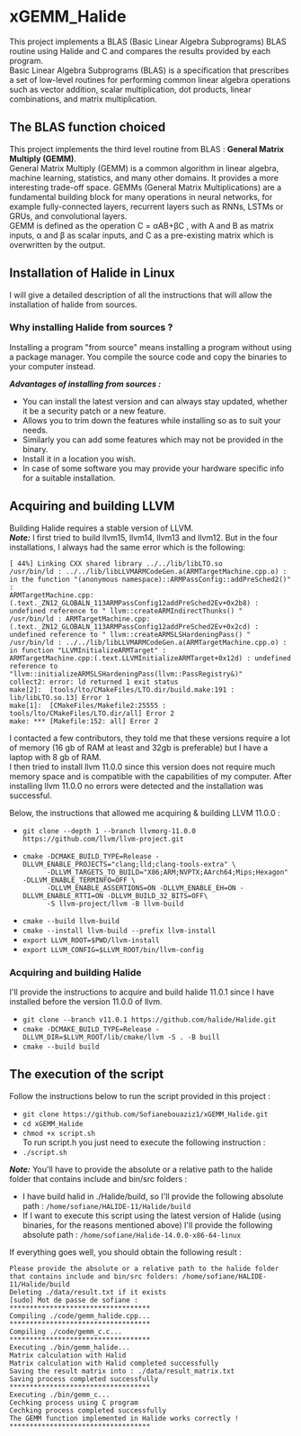 # xGEMM_Halide

This project implements a BLAS (Basic Linear Algebra Subprograms) BLAS routine using Halide and C and compares the results provided by each program.  
Basic Linear Algebra Subprograms (BLAS) is a specification that prescribes a set of low-level routines for performing common linear algebra operations such as vector addition, scalar multiplication, dot products, linear combinations, and matrix multiplication.

## The BLAS function choiced
This project implements the third level routine from BLAS : **General Matrix Multiply (GEMM)**.  
General Matrix Multiply (GEMM) is a common algorithm in linear algebra, machine learning, statistics, and many other domains. It provides a more interesting trade-off space. GEMMs (General Matrix Multiplications) are a fundamental building block for many operations in neural networks, for example fully-connected layers, recurrent layers such as RNNs, LSTMs or GRUs, and convolutional layers.  
GEMM is defined as the operation C = αAB+βC , with A and B as matrix inputs, α and β as scalar inputs, and C as a pre-existing matrix which is overwritten by the output.  

## Installation of Halide in Linux
I will give a detailed description of all the instructions that will allow the installation of halide from sources.  
### Why installing Halide from sources ?
Installing a program "from source" means installing a program without using a package manager. You compile the source code and copy the binaries to your computer instead. 

***Advantages of installing from sources :***
- You can install the latest version and can always stay updated, whether it be a security patch or a new feature.
- Allows you to trim down the features while installing so as to suit your needs.
- Similarly you can add some features which may not be provided in the binary.
- Install it in a location you wish.
- In case of some software you may provide your hardware specific info for a suitable installation.

## Acquiring and building LLVM 
Building Halide requires a stable version of LLVM.  
***Note:*** I first tried to build llvm15, llvm14, llvm13 and llvm12. But in the four installations, I always had the same error which is the following:
 ```
[ 44%] Linking CXX shared library ../../lib/libLTO.so
/usr/bin/ld : ../../lib/libLLVMARMCodeGen.a(ARMTargetMachine.cpp.o) : in the function "(anonymous namespace)::ARMPassConfig::addPreSched2()" :
ARMTargetMachine.cpp:(.text._ZN12_GLOBALN_113ARMPassConfig12addPreSched2Ev+0x2b8) : undefined reference to " llvm::createARMIndirectThunks() "
/usr/bin/ld : ARMTargetMachine.cpp:(.text._ZN12_GLOBALN_113ARMPassConfig12addPreSched2Ev+0x2cd) : undefined reference to " llvm::createARMSLSHardeningPass() "
/usr/bin/ld : ../../lib/libLLVMARMCodeGen.a(ARMTargetMachine.cpp.o) : in function "LLVMInitializeARMTarget" :
ARMTargetMachine.cpp:(.text.LLVMInitializeARMTarget+0x12d) : undefined reference to "llvm::initializeARMSLSHardeningPass(llvm::PassRegistry&)"
collect2: error: ld returned 1 exit status
make[2]:  [tools/lto/CMakeFiles/LTO.dir/build.make:191 : lib/libLTO.so.13] Error 1
make[1]:  [CMakeFiles/Makefile2:25555 : tools/lto/CMakeFiles/LTO.dir/all] Error 2
make: *** [Makefile:152: all] Error 2
 ```
I contacted a few contributors, they told me that these versions require a lot of memory (16 gb of RAM at least and 32gb is preferable) but I have a laptop with 8 gb of RAM.   
I then tried to install llvm 11.0.0 since this version does not require much memory space and is compatible with the capabilities of my computer. 
After installing llvm 11.0.0 no errors were detected and the installation was successful.

Below, the instructions that allowed me acquiring & building LLVM 11.0.0 :  
*  ```git clone --depth 1 --branch llvmorg-11.0.0 https://github.com/llvm/llvm-project.git```
* ``` 
  cmake -DCMAKE_BUILD_TYPE=Release -DLLVM_ENABLE_PROJECTS="clang;lld;clang-tools-extra" \
        -DLLVM_TARGETS_TO_BUILD="X86;ARM;NVPTX;AArch64;Mips;Hexagon" -DLLVM_ENABLE_TERMINFO=OFF \
        -DLLVM_ENABLE_ASSERTIONS=ON -DLLVM_ENABLE_EH=ON -DLLVM_ENABLE_RTTI=ON -DLLVM_BUILD_32_BITS=OFF\
        -S llvm-project/llvm -B llvm-build  
   ```
* ```cmake --build llvm-build```
* ```cmake --install llvm-build --prefix llvm-install```
* ```export LLVM_ROOT=$PWD/llvm-install```
* ```export LLVM_CONFIG=$LLVM_ROOT/bin/llvm-config```

### Acquiring and building Halide
I'll provide the instructions to acquire and build halide 11.0.1 since I have installed before the version 11.0.0 of llvm.  
* ```git clone --branch v11.0.1 https://github.com/halide/Halide.git```
* ```cmake -DCMAKE_BUILD_TYPE=Release -DLLVM_DIR=$LLVM_ROOT/lib/cmake/llvm -S . -B buill```
* ```cmake --build build```

## The execution of the script
Follow the instructions below to run the script provided in this project :
* ```git clone https://github.com/Sofianebouaziz1/xGEMM_Halide.git```
* ```cd xGEMM_Halide```
* ```chmod +x script.sh```  
To run script.h you just need to execute the following instruction : 
* ```./script.sh```

***Note:*** You'll have to provide  the absolute or a relative path to the halide folder that contains include and bin/src folders :
* I have build halid in ./Halide/build, so I'll provide the following absolute path : ```/home/sofiane/HALIDE-11/Halide/build```
* If I want to execute this script using the latest version of Halide (using binaries, for the reasons mentioned above) I'll provide the following absolute path : ```/home/sofiane/Halide-14.0.0-x86-64-linux```

If everything goes well, you should obtain the following result :   
```
Please provide the absolute or a relative path to the halide folder that contains include and bin/src folders: /home/sofiane/HALIDE-11/Halide/build
Deleting ./data/result.txt if it exists
[sudo] Mot de passe de sofiane : 
***********************************
Compiling ./code/gemm_halide.cpp...
***********************************
Compiling ./code/gemm_c.c...
***********************************
Executing ./bin/gemm_halide...
Matrix calculation with Halid
Matrix calculation with Halid completed successfully
Saving the result matrix into : ./data/result_matrix.txt 
Saving process completed successfully
***********************************
Executing ./bin/gemm_c...
Cechking process using C program
Cechking process completed successfully
The GEMM function implemented in Halide works correctly !
***********************************
```

